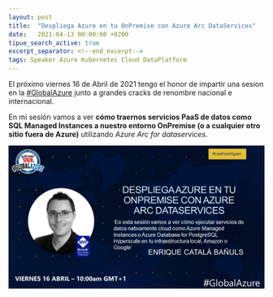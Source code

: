 ```yaml
---
layout: post
title:  "Despliega Azure en tu OnPremise con Azure Arc DataServices"
date:   2021-04-13 00:00:00 +0200
tipue_search_active: true
excerpt_separator: <!--end_excerpt-->
tags: Speaker Azure Kubernetes Cloud DataPlatform
---
```


El próximo viernes 16 de Abril de 2021 tengo el honor de impartir una sesion en la [#GlobalAzure](https://globalazure.es/) junto a grandes cracks de renombre nacional e internacional. 

En mi sesión vamos a ver **cómo traernos servicios PaaS de datos como SQL Managed Instances a nuestro entorno OnPremise (o a cualquier otro sitio fuera de Azure)** utilizando _Azure Arc for dataservices_.

[![Global Azure Bootcamp Enrique Catalá Speaker](/img/posts/globalazure2021/enrique-catala-speaker-globalazure.png)](https://globalazure.es/)



